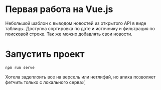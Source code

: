 # Первая работа на Vue.js

Небольшой шаблон с выводом новостей из открытого API в виде таблицы. Доступна сортировка по дате и источнику и фильтрация по поисковой строке. Так же можно добавлять свои новости.

# Запустить проект
```
npm run serve
```
Хотела задеплоить все на версель или нетлифай, но апиха позволяет фетчить только с локального серва:(

